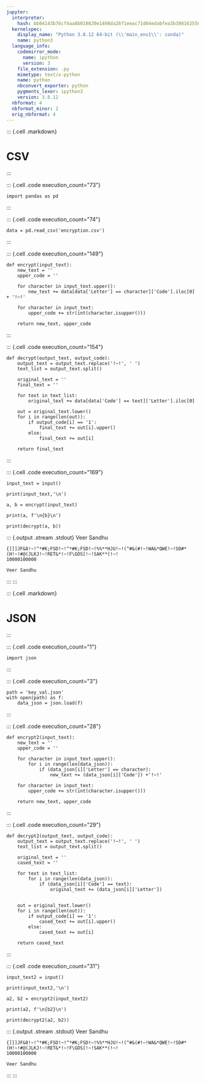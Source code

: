 ```yaml
---
jupyter:
  interpreter:
    hash: bb04143b76cf4aa8b010820e1498da26f1eeac71d04edabfea3b39816255051b
  kernelspec:
    display_name: "Python 3.8.12 64-bit (\\'main_env1\\': conda)"
    name: python3
  language_info:
    codemirror_mode:
      name: ipython
      version: 3
    file_extension: .py
    mimetype: text/x-python
    name: python
    nbconvert_exporter: python
    pygments_lexer: ipython3
    version: 3.8.12
  nbformat: 4
  nbformat_minor: 2
  orig_nbformat: 4
---
```


::: {.cell .markdown}
# CSV
:::

::: {.cell .code execution_count="73"}
``` {.python}
import pandas as pd
```
:::

::: {.cell .code execution_count="74"}
``` {.python}
data = pd.read_csv('encryption.csv')
```
:::

::: {.cell .code execution_count="149"}
``` {.python}
def encrypt(input_text):
    new_text = ''
    upper_code = ''

    for character in input_text.upper():
        new_text += data[data['Letter'] == character]['Code'].iloc[0] + '!~!'
    
    for character in input_text:
        upper_code += str(int(character.isupper()))

    return new_text, upper_code
```
:::

::: {.cell .code execution_count="154"}
``` {.python}
def decrypt(output_text, output_code):
    output_text = output_text.replace('!~!', ' ')
    text_list = output_text.split()
    
    original_text = ''
    final_text = ''
    
    for text in text_list:
        original_text += data[data['Code'] == text]['Letter'].iloc[0]

    out = original_text.lower()
    for i in range(len(out)):
        if output_code[i] == '1':
            final_text += out[i].upper()
        else:
            final_text += out[i]
    
    return final_text
```
:::

::: {.cell .code execution_count="169"}
``` {.python}
input_text = input()

print(input_text,'\n')

a, b = encrypt(input_text)

print(a, f'\n{b}\n')

print(decrypt(a, b))
```

::: {.output .stream .stdout}
    Veer Sandhu 

    {]]]JF&8!~!^*#K;FSD!~!^*#K;FSD!~!%%**HJU!~!(^#&(#!~!WA&*QWE!~!SD#*(H!~!#@(JLKJ!~!RET&*!~!F\GDS[!~!SAK**(!~! 
    10000100000

    Veer Sandhu
:::
:::

::: {.cell .markdown}
# JSON
:::

::: {.cell .code execution_count="1"}
``` {.python}
import json
```
:::

::: {.cell .code execution_count="3"}
``` {.python}
path = 'key_val.json'
with open(path) as f:
    data_json = json.load(f)
```
:::

::: {.cell .code execution_count="28"}
``` {.python}
def encrypt2(input_text):
    new_text = ''
    upper_code = ''

    for character in input_text.upper():
        for i in range(len(data_json)):
            if (data_json[i]['Letter'] == character):
                new_text += (data_json[i]['Code']) +'!~!'
    
    for character in input_text:
        upper_code += str(int(character.isupper()))

    return new_text, upper_code
```
:::

::: {.cell .code execution_count="29"}
``` {.python}
def decrypt2(output_text, output_code):
    output_text = output_text.replace('!~!', ' ')
    text_list = output_text.split()
    
    original_text = ''
    cased_text = ''
    
    for text in text_list:
        for i in range(len(data_json)):
            if (data_json[i]['Code'] == text):
                original_text += (data_json[i]['Letter'])


    out = original_text.lower()
    for i in range(len(out)):
        if output_code[i] == '1':
            cased_text += out[i].upper()
        else:
            cased_text += out[i]
    
    return cased_text
```
:::

::: {.cell .code execution_count="31"}
``` {.python}
input_text2 = input()

print(input_text2,'\n')

a2, b2 = encrypt2(input_text2)

print(a2, f'\n{b2}\n')

print(decrypt2(a2, b2))
```

::: {.output .stream .stdout}
    Veer Sandhu 

    {]]]JF&8!~!^*#K;FSD!~!^*#K;FSD!~!%%**HJU!~!(^#&(#!~!WA&*QWE!~!SD#*(H!~!#@(JLKJ!~!RET&*!~!F\GDS[!~!SAK**(!~! 
    10000100000

    Veer Sandhu
:::
:::
